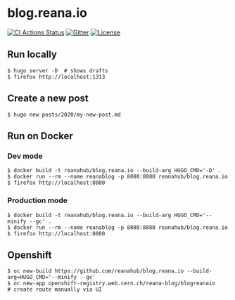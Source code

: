 # blog.reana.io

[![CI Actions Status](https://github.com/reanahub/blog.reana.io/workflows/CI/badge.svg)](https://github.com/reanahub/blog.reana.io/actions) [![Gitter](https://badges.gitter.im/Join%20Chat.svg)](https://gitter.im/reanahub/reana?utm_source=badge&utm_medium=badge&utm_campaign=pr-badge) [![License](https://img.shields.io/github/license/reanahub/blog.reana.io.svg)](https://github.com/reanahub/blog.reana.io/blob/master/LICENSE)

## Run locally

```console
$ hugo server -D  # shows drafts
$ firefox http://localhost:1313
```

## Create a new post
```console
$ hugo new posts/2020/my-new-post.md
```

## Run on Docker
### Dev mode

```console
$ docker build -t reanahub/blog.reana.io --build-arg HUGO_CMD='-D' .
$ docker run --rm --name reanablog -p 8080:8080 reanahub/blog.reana.io
$ firefox http://localhost:8080
```

### Production mode

```console
$ docker build -t reanahub/blog.reana.io --build-arg HUGO_CMD='--minify --gc' .
$ docker run --rm --name reanablog -p 8080:8080 reanahub/blog.reana.io
$ firefox http://localhost:8080
```

## Openshift

```console
$ oc new-build https://github.com/reanahub/blog.reana.io --build-arg=HUGO_CMD='--minify --gc'
$ oc new-app openshift-registry.web.cern.ch/reana-blog/blogreanaio
# create route manually via UI
```
